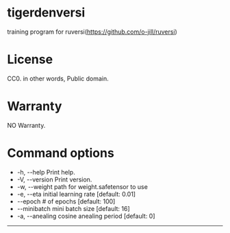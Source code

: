 # tigerdenversi  
training program for ruversi(https://github.com/o-jill/ruversi)  

# License  
CC0. in other words, Public domain.  

# Warranty  
NO Warranty.  

# Command options  
* -h, --help  Print help.  
* -V, --version  Print version.  
* -w, --weight <WEIGHT>    path for weight.safetensor to use  
* -e, --eta <ETA>          initial learning rate [default: 0.01]  
* --epoch <EPOCH>          # of epochs [default: 100]  
* --minibatch <MINIBATCH>  mini batch size [default: 16]  
* -a, --anealing <ANEALING>  cosine anealing period [default: 0]  

---
